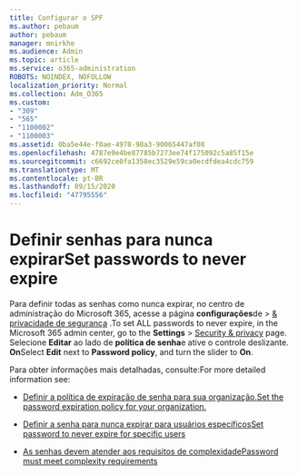 ```yaml
---
title: Configurar o SPF
ms.author: pebaum
author: pebaum
manager: mnirkhe
ms.audience: Admin
ms.topic: article
ms.service: o365-administration
ROBOTS: NOINDEX, NOFOLLOW
localization_priority: Normal
ms.collection: Adm_O365
ms.custom:
- "309"
- "565"
- "1100002"
- "1100003"
ms.assetid: 0ba5e44e-f0ae-4978-98a3-90065447af08
ms.openlocfilehash: 4787e9e4be87785b7273ee74f175092c5a85f15e
ms.sourcegitcommit: c6692ce0fa1358ec3529e59ca0ecdfdea4cdc759
ms.translationtype: MT
ms.contentlocale: pt-BR
ms.lasthandoff: 09/15/2020
ms.locfileid: "47795556"
---
```

# <a name="set-passwords-to-never-expire"></a><span data-ttu-id="67e86-102">Definir senhas para nunca expirar</span><span class="sxs-lookup"><span data-stu-id="67e86-102">Set passwords to never expire</span></span>

<span data-ttu-id="67e86-103">Para definir todas as senhas como nunca expirar, no centro de administração do Microsoft 365, acesse a página **configurações**de  >  [ &amp; privacidade de segurança](https://portal.office.com/adminportal/home#/settings/security) .</span><span class="sxs-lookup"><span data-stu-id="67e86-103">To set ALL passwords to never expire, in the Microsoft 365 admin center, go to the **Settings** > [Security &amp; privacy](https://portal.office.com/adminportal/home#/settings/security) page.</span></span> <span data-ttu-id="67e86-104">Selecione **Editar** ao lado de **política de senha**e ative o controle deslizante. **On**</span><span class="sxs-lookup"><span data-stu-id="67e86-104">Select **Edit** next to **Password policy**, and turn the slider to **On**.</span></span>
  
<span data-ttu-id="67e86-105">Para obter informações mais detalhadas, consulte:</span><span class="sxs-lookup"><span data-stu-id="67e86-105">For more detailed information see:</span></span> 

- [<span data-ttu-id="67e86-106">Definir a política de expiração de senha para sua organização.</span><span class="sxs-lookup"><span data-stu-id="67e86-106">Set the password expiration policy for your organization.</span></span>](https://docs.microsoft.com/microsoft-365/admin/manage/set-password-expiration-policy)
  
- [<span data-ttu-id="67e86-107">Definir a senha para nunca expirar para usuários específicos</span><span class="sxs-lookup"><span data-stu-id="67e86-107">Set password to never expire for specific users</span></span>](https://docs.microsoft.com/microsoft-365/admin/add-users/set-password-to-never-expire)

- [<span data-ttu-id="67e86-108">As senhas devem atender aos requisitos de complexidade</span><span class="sxs-lookup"><span data-stu-id="67e86-108">Password must meet complexity requirements</span></span>](https://docs.microsoft.com/windows/security/threat-protection/security-policy-settings/password-must-meet-complexity-requirements)
  